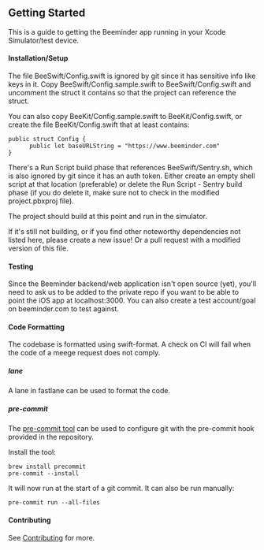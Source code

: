 ## Getting Started

This is a guide to getting the Beeminder app running in your Xcode Simulator/test device.

#### Installation/Setup

The file BeeSwift/Config.swift is ignored by git since it has sensitive info like keys in it. Copy BeeSwift/Config.sample.swift to BeeSwift/Config.swift and uncomment the struct it contains so that the project can reference the struct.

You can also copy BeeKit/Config.sample.swift to BeeKit/Config.swift, or create the file BeeKit/Config.swift that at least contains:

    public struct Config {
          public let baseURLString = "https://www.beeminder.com"
    }

There's a Run Script build phase that references BeeSwift/Sentry.sh, which is also ignored by git since it has an auth token. Either create an empty shell script at that location (preferable) or delete the Run Script - Sentry build phase (if you do delete it, make sure not to check in the modified project.pbxproj file).

The project should build at this point and run in the simulator.

If it's still not building, or if you find other noteworthy dependencies not listed here, please create a new issue! Or a pull request with a modified version of this file.

#### Testing

Since the Beeminder backend/web application isn't open source (yet), you'll need to ask us to be added to the private repo if you want to be able to point the iOS app at localhost:3000. You can also create a test account/goal on beeminder.com to test against.

#### Code Formatting

The codebase is formatted using swift-format. A check on CI will fail when the code of a meege request does not comply.

##### lane

A lane in fastlane can be used to format the code.


##### pre-commit
The [pre-commit tool](https://pre-commit.com) can be used to configure git with the pre-commit hook provided in the repository.

Install the tool:
```
brew install precommit
pre-commit --install
```

It will now run at the start of a git commit. 
It can also be run manually:

`pre-commit run --all-files`


#### Contributing

See [Contributing](CONTRIBUTING.md) for more. 
